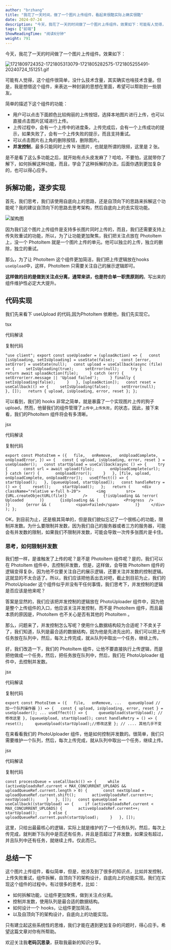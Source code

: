 ```yaml
---
author: "brzhang"
title: "我花了一天时间，做了一个图片上传组件，看起来很酷实际上确实很酷"
date: 2024-07-24
description: "今天，我花了一天的时间做了一个图片上传组件。效果如下：可能有人觉得，这个组件很简单，没什么技术含量，其实确实也啥技术含量。但是，我是想借这个组件，来表达一种封装的思想在里面，希望可以帮助到一些朋友。"
tags: ["前端"]
ShowReadingTime: "阅读6分钟"
weight: 791
---
```

今天，我花了一天的时间做了一个图片上传组件。效果如下：

![1721809724352-1721805313079-1721805282575-1721805255491-20240724_151251.gif](https://p3-xtjj-sign.byteimg.com/tos-cn-i-73owjymdk6/9573d10df49d48568b057a69478dbfac~tplv-73owjymdk6-jj-mark-v1:0:0:0:0:5o6Y6YeR5oqA5pyv56S-5Yy6IEAgYnJ6aGFuZw==:q75.awebp?rk3s=f64ab15b&x-expires=1727254307&x-signature=hCwNsy79caHIAf0%2BMPhZzD6xQug%3D)

可能有人觉得，这个组件很简单，没什么技术含量，其实确实也啥技术含量。但是，我是想借这个组件，来表达一种封装的思想在里面，希望可以帮助到一些朋友。

简单的描述下这个组件的功能：

*   用户可以点击下面颜色比较绚丽的上传按钮，选择本地图片进行上传，也可以直接点击图片区域进行上传。
*   上传过程中，会有一个上传中的进度条，上传完成后，会有一个上传成功的提示，如果失败了，会有一个上传失败的提示，而且支持重试。
*   可以点击图片右上角的删除按钮，删除图片。
*   **并发控制**，最多只能同时上传 N 张图片，也就是所谓的限频，这里是 2 张。

是不是看了这么多功能之后，就开始有点头皮发麻了？哈哈，不要怕，这就带你了解下，如何拆解这种功能，而且，学会了这种拆解的办法，后面你遇到更加复杂的，也可以得心应手。

拆解功能，逐步实现
---------

首先，我们思考，我们该使用自底向上的思路，还是自顶向下的思路来拆解这个功能呢？我的建议自顶向下的思路去思考架构，然后自底向上的去实现功能。

![架构图](https://p3-xtjj-sign.byteimg.com/tos-cn-i-73owjymdk6/7a1210276a4242c7aef2c528cfa08c04~tplv-73owjymdk6-jj-mark-v1:0:0:0:0:5o6Y6YeR5oqA5pyv56S-5Yy6IEAgYnJ6aGFuZw==:q75.awebp?rk3s=f64ab15b&x-expires=1727254307&x-signature=1aDZd4BmC1aegB3Avkne4VCPYXY%3D)

因为我们这个图片上传组件是支持多长图片同时上传的，而且，我们还需要支持上传失败重试的功能，所以，为了让功能更加聚焦，我们把关注点放在 PhotoItem 上，没一个 PhotoItem 就是一个图片上传的单元。他可以独立的上传，独立的删除，独立的重试。

那么，为了让 PhotoItem 这个组件更加简洁，我们把上传逻辑放在hooks `useUpload`中，这样，PhotoItem 只需要关注自己的展示逻辑即可。

**这样做的目的是做到关注点分离，通常来讲，也是符合单一职责原则的**。写出来的组件维护性必定大大提升。

代码实现
----

我们先来看下 useUpload 的代码,因为PhotoItem 依赖他，我们先实现它。

tsx

 代码解读

复制代码

`"use client"; export const useUploader = (uploadAction) => {   const [isUploading, setIsUploading] = useState(false);   const [error, setError] = useState(null);   const upload = useCallback(async (file) => {     setIsUploading(true);     setError(null);     try {         return await uploadAction(file);     } catch (err) {       setError(err.message || 'Upload failed');     } finally {       setIsUploading(false);     }   }, [uploadAction]);   const reset = useCallback(() => {     setIsUploading(false);     setError(null);   }, []);   return { upload, isUploading, error, reset }; };`

可以看到，我们的 hooks 非常之简单，就是暴露了一个实现图片上传的狗子 upload，然而，他替我们的组件管理了`上传中`,`上传失败`，的状态，因此，接下来看，我们的PhotoItem 组件将会有多清晰。

jsx

 代码解读

复制代码

`export const PhotoItem = ({   file,   onRemove,   onUploadComplete,   onUploadError, }) => {   const { upload, isUploading, error, reset } = useUploader();   const startUpload = useCallback(async () => {     try {       const url = await upload(file);       onUploadComplete(url);     } catch (err) {       onUploadError();     }   }, [file, upload, onUploadComplete, onUploadError]);   useEffect(() => {       startUpload();   }, [queueUpload, startUpload]);   const handleRetry = () => {     reset();     startUpload();   };   return (     <div className="relative w-full h-20">       <img         src={URL.createObjectURL(file)}       />       {!isUploading && !error(           Uploaded       )}       {isUploading && (           <Progress  />       )}       {error && (           <span>Failed</span>       )}     </div>   ); };`

OK，到目前为止，还是极其简单的，但是我们貌似忘记了一个很核心的功能，限制并发数。为什么要限制并发数，因为我们自己的服务器或者三方的服务器，可能会有并发数的限制，如果我们不限制并发数，可能会导致一次传多张图片是卡住。

### 思考，如何限制并发数

我们想一样，是谁触发了上传的呢？是不是 PhotoItem 组件呢？是的，我们可以在 PhotoItem 组件中，去控制并发数，但是，这样做，会导致 PhotoItem 组件的逻辑变得复杂，因为他不仅要关注自己的展示逻辑，还要关注并发数的控制逻辑。这就显的不太合适了。所以，我们应该把他丢出去对吧，截止到目前为止，我们的PhotoUploader 这个组件似乎并没有干任何事情，我们思考下，并发控制的逻辑是否应该是他来呢？

答案是显然的，我们应该把并发控制的逻辑放在 PhotoUploader 组件中，因为他是整个上传组件的入口，他应该关注并发控制，而不是 PhotoItem 组件，而且最本质的原因是，PhotoItem 也不关心是否有其他的 PhotoItem 。

那么，问题来了，并发控制怎么写呢？使用什么数据结构较为合适呢？不卖关子了，我们知道，队列是最合适的数据结构，因为他是先进先出的，我们可以把上传任务放在队列中，然后，每次上传完成，就从队列中取出一个任务，继续上传。

好，我们改造一下，我们的 PhotoItem 组件，让他不要直接执行上传逻辑，而是把他做成一个任务，然后，把任务放在队列中，然后，我们在 PhotoUploader 组件中，去控制并发数。

jsx

 代码解读

复制代码

`export const PhotoItem = ({   file,   onRemove, ...   queueUpload // 加一个队列操作器 }) => {   const { upload, isUploading, error, reset } = useUploader(); ... useEffect(() => {     queueUpload(startUpload); // 修改这里 }, [queueUpload, startUpload]); const handleRetry = () => {     reset();     queueUpload(startUpload);//修改这里 }; // .... 其他几乎不变`

在来看看我们的 PhotoUploader 组件，他是如何控制并发数的。很简单，我们只需要维护一个队列，然后，每次上传完成，就从队列中取出一个任务，继续上传。

jsx

 代码解读

复制代码

  `const processQueue = useCallback(() => {     while (activeUploadsRef.current < MAX_CONCURRENT_UPLOADS && uploadQueueRef.current.length > 0) {       const nextUpload = uploadQueueRef.current.shift();       activeUploadsRef.current++;       nextUpload();     }   }, []);   const queueUpload = useCallback((startUpload) => {     if (activeUploadsRef.current < MAX_CONCURRENT_UPLOADS) {       activeUploadsRef.current++;       startUpload();     } else {       uploadQueueRef.current.push(startUpload);     }   }, []);`

这里，只给出最最核心的逻辑，实际上就是维护的了一个任务队列，然后，每次上传完成，就判断下队列中是否还有任务，并且是否超过了并发数，如果没有超过，并且队列中还有任务，就继续上传。仅此而已。

总结一下
----

这个图片上传组件，看似简单，但是，他涉及到了很多的知识点，比如并发控制，上传失败重试，组件拆解，自顶向下的架构设计，自底向上的功能实现。我们在实现这个组件的过程中。有过很多的思考，比如：

*   如何拆解功能，让组件更加聚焦，做到关注点分离。
*   控制并发数，使用队列是最合适的数据结构。
*   如何设计一个 hooks，让组件更加简洁。
*   以及自顶向下的架构设计，自底向上的功能实现。

只有建立起这些系统性的思维，我们才能在遇到更加复杂的问题时，得心应手。希望这篇文章对你有所帮助。

欢迎关注我**老码沉思录**，获取我最新的知识分享。